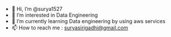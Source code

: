 - 👋 Hi, I’m @surya1527
- 👀 I’m interested in Data Engineering
- 🌱 I’m currently learning Data engineering by using aws services
- 📫 How to reach me : suryasirigadhi@gmail.com 

<!---
surya1527/surya1527 is a ✨ special ✨ repository because its `README.md` (this file) appears on your GitHub profile.
You can click the Preview link to take a look at your changes.
--->
